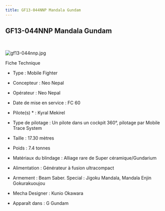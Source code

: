 ```yaml
---
title: GF13-044NNP Mandala Gundam
---
```


GF13-044NNP Mandala Gundam
--------------------------

 


![gf13-044nnp.jpg](/images/stories/saga/ggundam/images/mechas/gf13-044nnp.jpg)


Fiche Technique   
- Type : Mobile Fighter  
- Concepteur : Neo Nepal  
- Opérateur : Neo Nepal  
- Date de mise en service : FC 60  
- Pilote(s) * : Kyral Mekirel  
- Type de pilotage : Un pilote dans un cockpit 360°, pilotage par Mobile Trace System  
- Taille : 17.30 mètres  
- Poids : 7.4 tonnes  
- Matériaux du blindage : Alliage rare de Super céramique/Gundarium  
- Alimentation : Générateur à fusion ultracompact  
- Armement : Beam Saber. Special : Jigoku Mandala, Mandala Enjin Gokurakuoujou  
  
  
- Mecha Designer : Kunio Okawara  
- Apparaît dans : G Gundam

